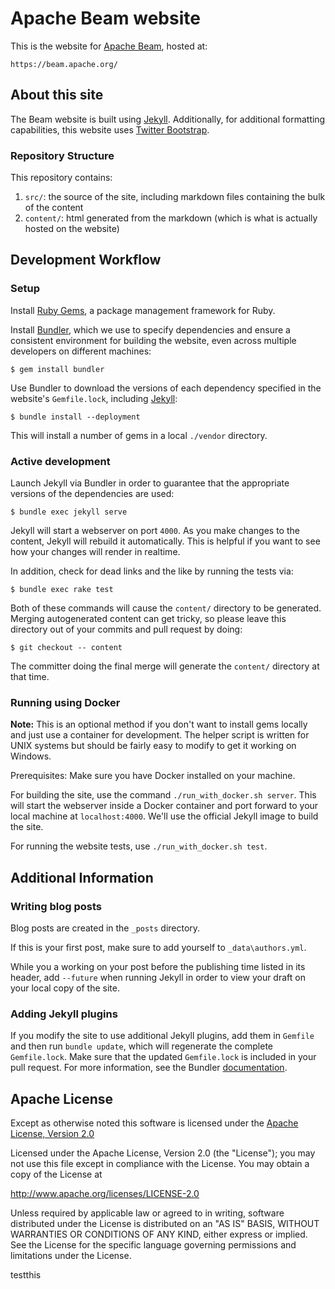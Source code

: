 # Apache Beam website

This is the website for [Apache Beam](https://beam.apache.org/), hosted at:

    https://beam.apache.org/

## About this site

The Beam website is built using [Jekyll](http://jekyllrb.com/). Additionally,
for additional formatting capabilities, this website uses
[Twitter Bootstrap](http://getbootstrap.com/).

### Repository Structure

This repository contains:

1. `src/`: the source of the site, including markdown files containing the bulk of the content
1. `content/`: html generated from the markdown (which is what is actually hosted on the website)

## Development Workflow

### Setup

Install [Ruby Gems](https://rubygems.org/pages/download), a package management framework for Ruby.

Install [Bundler](http://bundler.io/v1.3/rationale.html), which  we use to specify dependencies and ensure
a consistent environment for building the website, even across multiple developers on different machines:

	$ gem install bundler

Use Bundler to download the versions of each dependency specified in the website's `Gemfile.lock`,
including [Jekyll](https://jekyllrb.com/):

	$ bundle install --deployment

This will install a number of gems in a local `./vendor` directory.

### Active development

Launch Jekyll via Bundler in order to guarantee that the appropriate versions of the dependencies are used:

	$ bundle exec jekyll serve

Jekyll will start a webserver on port `4000`. As you make changes to the
content, Jekyll will rebuild it automatically. This is helpful if you want to see
how your changes will render in realtime.

In addition, check for dead links and the like by running the tests via:

    $ bundle exec rake test

Both of these commands will cause the `content/` directory to be generated. Merging autogenerated content can
get tricky, so please leave this directory out of your commits and pull request by doing:

	$ git checkout -- content

The committer doing the final merge will generate the `content/` directory at that time.

### Running using Docker

**Note:** This is an optional method if you don't want to install gems locally and just use a container for development. The helper script is written for UNIX systems but should be fairly easy to modify to get it working on Windows.

Prerequisites: Make sure you have Docker installed on your machine.

For building the site, use the command `./run_with_docker.sh server`. This will start the webserver inside a Docker container and port forward to your local machine at `localhost:4000`. We'll use the official Jekyll image to build the site.

For running the website tests, use `./run_with_docker.sh test`.

## Additional Information

### Writing blog posts

Blog posts are created in the `_posts` directory.

If this is your first post, make sure to add yourself to `_data\authors.yml`.

While you a working on your post before the publishing time listed in its header,
add `--future` when running Jekyll in order to view your draft on your local copy of
the site.

### Adding Jekyll plugins

If you modify the site to use additional Jekyll plugins, add them in `Gemfile`
and then run `bundle update`, which will regenerate the complete `Gemfile.lock`.
Make sure that the updated `Gemfile.lock` is included in your pull request. For more information,
see the Bundler [documentation](http://bundler.io/v1.3/rationale.html).

## Apache License

Except as otherwise noted this software is licensed under the
[Apache License, Version 2.0](http://www.apache.org/licenses/LICENSE-2.0.html)

Licensed under the Apache License, Version 2.0 (the "License");
you may not use this file except in compliance with the License.
You may obtain a copy of the License at

  http://www.apache.org/licenses/LICENSE-2.0

Unless required by applicable law or agreed to in writing, software
distributed under the License is distributed on an "AS IS" BASIS,
WITHOUT WARRANTIES OR CONDITIONS OF ANY KIND, either express or implied.
See the License for the specific language governing permissions and
limitations under the License.

testthis
